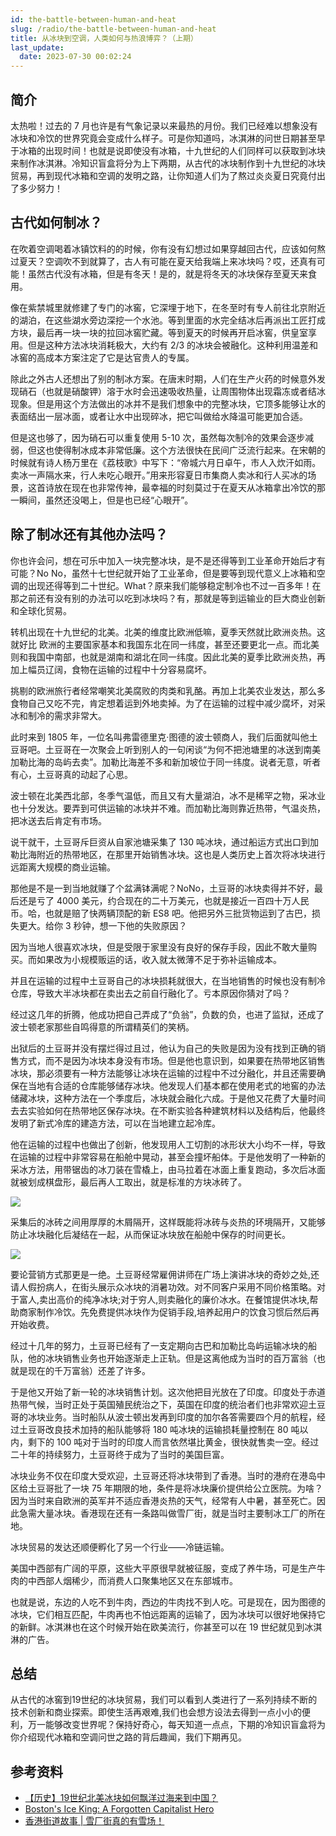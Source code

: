 ```yaml
---
id: the-battle-between-human-and-heat
slug: /radio/the-battle-between-human-and-heat
title: 从冰块到空调，人类如何与热浪博弈？（上期）
last_update:
  date: 2023-07-30 00:02:24
---
```


## 简介

太热啦！过去的 7 月也许是有气象记录以来最热的月份。我们已经难以想象没有冰块和冷饮的世界究竟会变成什么样子。可是你知道吗，冰淇淋的问世日期甚至早于冰箱的出现时间！也就是说即使没有冰箱，十九世纪的人们同样可以获取到冰块来制作冰淇淋。冷知识盲盒将分为上下两期，从古代的冰块制作到十九世纪的冰块贸易，再到现代冰箱和空调的发明之路，让你知道人们为了熬过炎炎夏日究竟付出了多少努力！

## 古代如何制冰？

在吹着空调喝着冰镇饮料的的时候，你有没有幻想过如果穿越回古代，应该如何熬过夏天？空调吹不到就算了，古人有可能在夏天给我端上来冰块吗？哎，还真有可能！虽然古代没有冰箱，但是有冬天！是的，就是将冬天的冰块保存至夏天来食用。

像在紫禁城里就修建了专门的冰窖，它深埋于地下，在冬至时有专人前往北京附近的湖泊，在这些湖水旁边深挖一个水池。等到里面的水完全结冰后再派出工匠打成方块，最后再一块一块的拉回冰窖贮藏。等到夏天的时候再开启冰窖，供皇室享用。但是这种方法冰块消耗极大，大约有 2/3 的冰块会被融化。这种利用温差和冰窖的高成本方案注定了它是达官贵人的专属。

除此之外古人还想出了别的制冰方案。在唐末时期，人们在生产火药的时候意外发现硝石（也就是硝酸钾）溶于水时会迅速吸收热量，让周围物体出现霜冻或者结冰现象。但是用这个方法做出的冰并不是我们想象中的完整冰块，它顶多能够让水的表面结出一层冰面，或者让水中出现碎冰，把它叫做给水降温可能更加合适。

但是这也够了，因为硝石可以重复使用 5-10 次，虽然每次制冷的效果会逐步减弱，但这也使得制冰成本非常低廉。这个方法很快在民间广泛流行起来。在宋朝的时候就有诗人杨万里在《荔枝歌》中写下：“帝城六月日卓午，市人入炊汗如雨。卖冰一声隔水来，行人未吃心眼开。”用来形容夏日市集商人卖冰和行人买冰的场景，这首诗放在现在也非常传神，最幸福的时刻莫过于在夏天从冰箱拿出冷饮的那一瞬间，虽然还没喝上，但是也已经“心眼开”。

## 除了制冰还有其他办法吗？

你也许会问，想在可乐中加入一块完整冰块，是不是还得等到工业革命开始后才有可能？No No，虽然十七世纪就开始了工业革命，但是要等到现代意义上冰箱和空调的出现还得等到二十世纪。What？原来我们能够稳定制冷也不过一百多年！在那之前还有没有别的办法可以吃到冰块吗？有，那就是等到运输业的巨大商业创新和全球化贸易。

转机出现在十九世纪的北美。北美的维度比欧洲低嘛，夏季天然就比欧洲炎热。这就好比 欧洲的主要国家基本和我国东北在同一纬度，甚至还要更北一点。而北美则和我国中南部，也就是湖南和湖北在同一纬度。因此北美的夏季比欧洲炎热，再加上幅员辽阔，食物在运输的过程中十分容易腐坏。

挑剔的欧洲旅行者经常嘲笑北美腐败的肉类和乳酪。再加上北美农业发达，那么多食物自己又吃不完，肯定想着运到外地卖掉。为了在运输的过程中减少腐坏，对采冰和制冷的需求非常大。

此时来到 1805 年，一位名叫弗雷德里克·图德的波士顿商人，我们后面就叫他土豆哥吧。土豆哥在一次聚会上听到别人的一句闲谈“为何不把池塘里的冰送到南美加勒比海的岛屿去卖”。加勒比海差不多和新加坡位于同一纬度。说者无意，听者有心，土豆哥真的动起了心思。

波士顿在北美西北部，冬季气温低，而且又有大量湖泊，冰不是稀罕之物，采冰业也十分发达。要弄到可供运输的冰块并不难。而加勒比海则靠近热带，气温炎热，把冰送去后肯定有市场。

说干就干，土豆哥斥巨资从自家池塘采集了 130 吨冰块，通过船运方式出口到加勒比海附近的热带地区，在那里开始销售冰块。这也是人类历史上首次将冰块进行远距离大规模的商业运输。

那他是不是一到当地就赚了个盆满钵满呢？NoNo，土豆哥的冰块卖得并不好，最后还是亏了 4000 美元，约合现在的二十万美元，也就是接近一百四十万人民币。哈，也就是赔了快两辆顶配的新 ES8 吧。他把另外三批货物运到了古巴，损失更大。给你 3 秒钟，想一下他的失败原因？

因为当地人很喜欢冰块，但是受限于家里没有良好的保存手段，因此不敢大量购买。而如果改为小规模贩运的话，收入就太微薄不足于弥补运输成本。

并且在运输的过程中土豆哥自己的冰块损耗就很大，在当地销售的时候也没有制冷仓库，导致大半冰块都在卖出去之前自行融化了。亏本原因你猜对了吗？

经过这几年的折腾，他成功把自己弄成了“负翁”，负数的负，也进了监狱，还成了波士顿老家那些自鸣得意的所谓精英们的笑柄。

出狱后的土豆哥并没有摆烂得过且过，他认为自己的失败是因为没有找到正确的销售方式，而不是因为冰块本身没有市场。但是他也意识到，如果要在热带地区销售冰块，那必须要有一种方法能够让冰块在运输的过程中不过分融化，并且还需要确保在当地有合适的仓库能够储存冰块。他发现人们基本都在使用老式的地窖的办法储藏冰块，这种方法在一个季度后，冰块就会融化六成。于是他又花费了大量时间去去实验如何在热带地区保存冰块。在不断实验各种建筑材料以及结构后，他最终发明了新式冷库的建造方法，可以在当地建立起冷库。

他在运输的过程中也做出了创新，他发现用人工切割的冰形状大小均不一样，导致在运输的过程中非常容易在船舱中晃动，甚至会撞坏船体。于是他发明了一种新的采冰方法，用带锯齿的冰刀装在雪橇上，由马拉着在冰面上重复跑动，多次后冰面就被划成棋盘形，最后再人工取出，就是标准的方块冰砖了。

![](https://one-du.offshoreview.xyz/new-docu/45f6f9868375c8b5e45f825c2ba1578a.png)

采集后的冰砖之间用厚厚的木屑隔开，这样既能将冰砖与炎热的环境隔开，又能够防止冰块融化后凝结在一起，从而保证冰块放在船舱中保存的时间更长。

![](https://one-du.offshoreview.xyz/new-docu/a38c06a70321c1be38ed3f92c7c431f7.png)

要论营销方式那更是一绝。土豆哥经常雇佣讲师在广场上演讲冰块的奇妙之处,还请人假扮病人，在街头展示众冰块的消暑功效。对不同客户采用不同价格策略。对于富人,卖出高价的纯净冰块;对于穷人,则卖融化的廉价冰水。在餐馆提供冰块,帮助商家制作冷饮。先免费提供冰块作为促销手段,培养起用户的饮食习惯后然后再开始收费。

经过十几年的努力，土豆哥已经有了一支定期向古巴和加勒比岛屿运输冰块的船队，他的冰块销售业务也开始逐渐走上正轨。但是这离他成为当时的百万富翁（也就是现在的千万富翁）还差了许多。

于是他又开始了新一轮的冰块销售计划。这次他把目光放在了印度。印度处于赤道热带气候，当时正处于英国殖民统治之下，英国在印度的统治者们也非常欢迎土豆哥的冰块业务。当时船队从波士顿出发再到印度的加尔各答需要四个月的航程，经过土豆哥改良技术加持的船队能够将 180 吨冰块的运输损耗量控制在 80 吨以内，剩下的 100 吨对于当时的印度人而言依然堪比黄金，很快就售卖一空。经过二十年的持续努力，土豆哥终于成为了当时的美国巨富。

冰块业务不仅在印度大受欢迎，土豆哥还将冰块带到了香港。当时的港府在港岛中区给土豆哥批了一块 75 年期限的地，条件是将冰块廉价提供给公立医院。为啥？因为当时来自欧洲的英军并不适应香港炎热的天气，经常有人中暑，甚至死亡。因此急需大量冰块。香港现在还有一条路叫做雪厂街，就是当时主要制冰工厂的所在地。

冰块贸易的发达还顺便孵化了另一个行业——冷链运输。

美国中西部有广阔的平原，这些大平原很早就被征服，变成了养牛场，可是生产牛肉的中西部人烟稀少，而消费人口聚集地区又在东部城市。

也就是说，东边的人吃不到牛肉，西边的牛肉找不到人吃。可是现在，因为图德的冰块，它们相互匹配，牛肉再也不怕远距离的运输了，因为冰块可以很好地保持它的新鲜。冰淇淋也在这个时候开始在欧美流行，你甚至可以在 19 世纪就见到冰淇淋的广告。

## 总结

从古代的冰窖到19世纪的冰块贸易，我们可以看到人类进行了一系列持续不断的技术创新和商业探索。即使生活再艰难,我们也会想方设法去得到一点小小的便利，万一能够改变世界呢？保持好奇心，每天知道一点点，下期的冷知识盲盒将为你介绍现代冰箱和空调问世之路的背后趣闻，我们下期再见。

## 参考资料

- [【历史】19世纪北美冰块如何飘洋过海来到中国？](http://dzrb.dzng.com/articleContent/27_775951.html)
-  [Boston's Ice King: A Forgotten Capitalist Hero](https://mises.org/wire/bostons-ice-king-forgotten-capitalist-hero)
-  [香港街道故事 | 雪厂街真的有雪场！](https://www.ourchinastory.com/zh/5856)